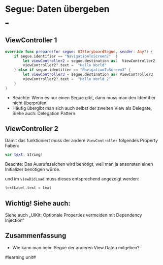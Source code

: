 # Segue: Daten übergeben
➡️

## ViewController 1
```swift
override func prepare(for segue: UIStoryboardSegue, sender: Any?) {
	if segue.identifier == "NavigationToScreen2"  {
		let viewController2 = segue.destination as?  ViewController2
		viewController2?.text =  "Hello World"
	} else if segue.identifier == "NavigationToScreen3" {
		let viewController3 = segue.destination as? ViewController3
		viewController2?.text =  "Hello World 2"
	}
}
```

- Beachte: Wenn es nur einen Segue gibt, dann muss man den Identifier nicht überprüfen.
- Häufig übergibt man sich auch selbst der zweiten View als Delegate, Siehe auch: Delegation Pattern

## ViewController 2

Damit das funktioniert muss der andere `ViewController` folgendes Property haben:

```swift
var text: String!
```

Beachte: Das Ausrufezeichen wird benötigt, weil man ja ansonsten einen Initializer benötigen würde.

und im `viewDidLoad` muss dieses entsprechend angezeigt werden:

```swift
textLabel.text = text
```

## Wichtig! Siehe auch:

Siehe auch „UIKit: Optionale Properties vermeiden mit Dependency Injection“


## Zusammenfassung
- Wie kann man beim Segue der anderen View Daten mitgeben?


#learning unit#
